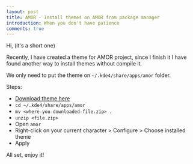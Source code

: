 ```yaml
---
layout: post
title: AMOR - Install themes on AMOR from package manager
introduction: When you don't have patience
comments: true
---
```


Hi, (it's a short one)

Recently, I have created a theme for AMOR project, since I finish it I have found another way to install themes without compile it.

We only need to put the theme on `~/.kde4/share/apps/amor` folder.

Steps:

* [Download theme here](https://drive.google.com/drive/folders/0BwFhcg1_acLiWG9wQW8wQl9HSGc?usp=sharing)
* `cd ~/.kde4/share/apps/amor`
* `mv <where-you-downloaded-file.zip> .`
* `unzip <file.zip>`
* Open `amor`
* Right-click on your current character > Configure > Choose installed theme
* Apply

All set, enjoy it!
